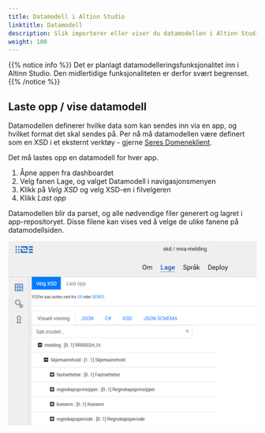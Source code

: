 ```yaml
---
title: Datamodell i Altinn Studio
linktitle: Datamodell
description: Slik importerer eller viser du datamodellen i Altinn Studio.
weight: 100
---
```


{{% notice info %}}
Det er planlagt datamodelleringsfunksjonalitet inn i Altinn Studio. Den midlertidige funksjonaliteten er derfor svært begrenset.
{{% /notice %}}

## Laste opp / vise datamodell
Datamodellen definerer hvilke data som kan sendes inn via en app, og hvilket format det skal sendes på.
Per nå må datamodellen være definert som en XSD i et eksternt verktøy - gjerne [Seres Domeneklient](https://altinn.github.io/docs/seres/brukerveiledninger/domeneklient/).

Det må lastes opp en datamodell for hver app.

1. Åpne appen fra dashboardet
2. Velg fanen Lage, og valget Datamodell i navigasjonsmenyen
3. Klikk på _Velg XSD_ og velg XSD-en i filvelgeren
4. Klikk _Last opp_

Datamodellen blir da parset, og alle nødvendige filer generert og lagret i app-repositoryet.
Disse filene kan vises ved å velge de ulike fanene på datamodellsiden.

![Legg til / vis datamodell](add-datamodel.png "Legg til / vis datamodell")
